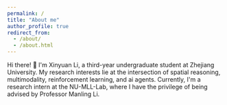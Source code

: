 ```yaml
---
permalink: /
title: "About me"
author_profile: true
redirect_from: 
  - /about/
  - /about.html
---
```


Hi there! :wave: I'm Xinyuan Li, a third-year undergraduate student at Zhejiang University. My research interests lie at the intersection of spatial reasoning, multimodality, reinforcement learning, and ai agents. Currently, I'm a research intern at the NU-MLL-Lab, where I have the privilege of being advised by Professor Manling Li.